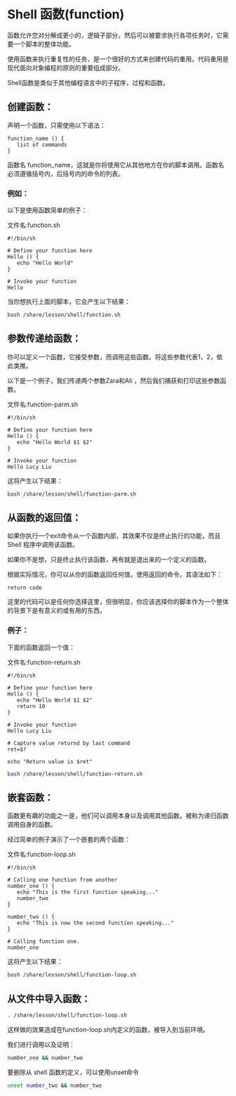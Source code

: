 # Shell 函数(function)

函数允许您对分解成更小的，逻辑子部分，然后可以被要求执行各项任务时，它需要一个脚本的整体功能。

使用函数来执行重复性的任务，是一个很好的方式来创建代码的重用。代码重用是现代面向对象编程的原则的重要组成部分。

Shell函数是类似于其他编程语言中的子程序，过程和函数。

## 	创建函数：

声明一个函数，只需使用以下语法：

```shell
function_name () { 
   list of commands
}
```

函数名 function_name，这就是你将使用它从其他地方在你的脚本调用。函数名必须遵循括号内，后括号内的命令的列表。

### 	例如：

以下是使用函数简单的例子：

文件名:function.sh

```shell
#!/bin/sh

# Define your function here
Hello () {
   echo "Hello World"
}

# Invoke your function
Hello
```

当你想执行上面的脚本，它会产生以下结果：

```bash
bash /share/lesson/shell/function.sh
```

## 	参数传递给函数：

你可以定义一个函数，它接受参数，而调用这些函数。将这些参数代表$1，$2，依此类推。

以下是一个例子，我们传递两个参数Zara和Ali ，然后我们捕获和打印这些参数函数。

文件名:function-parm.sh

```shell
#!/bin/sh

# Define your function here
Hello () {
   echo "Hello World $1 $2"
}

# Invoke your function
Hello Lucy Liu
```

这将产生以下结果：

```bash
bash /share/lesson/shell/function-parm.sh
```

## 	从函数的返回值：

如果你执行一个exit命令从一个函数内部，其效果不仅是终止执行的功能，而且Shell 程序中调用该函数。

如果你不是想，只是终止执行该函数，再有就是退出来的一个定义的函数。

根据实际情况，你可以从你的函数返回任何值，使用返回的命令，其语法如下：

```shell
return code
```

这里的代码可以是任何你选择这里，但很明显，你应该选择你的脚本作为一个整体的背景下是有意义的或有用的东西。

### 	例子：

下面的函数返回一个值：

文件名:function-return.sh

```shell
#!/bin/sh

# Define your function here
Hello () {
   echo "Hello World $1 $2"
   return 10
}

# Invoke your function
Hello Lucy Liu

# Capture value returnd by last command
ret=$?

echo "Return value is $ret"
```

```bash
bash /share/lesson/shell/function-return.sh
```

## 	嵌套函数：

函数更有趣的功能之一是，他们可以调用本身以及调用其他函数。被称为递归函数调用自身的函数。

经过简单的例子演示了一个嵌套的两个函数：

文件名:function-loop.sh

```shell
#!/bin/sh

# Calling one function from another
number_one () {
   echo "This is the first function speaking..."
   number_two
}

number_two () {
   echo "This is now the second function speaking..."
}

# Calling function one.
number_one
```

这将产生以下结果：

```bash
bash /share/lesson/shell/function-loop.sh
```

## 	从文件中导入函数：

```bash
. /share/lesson/shell/function-loop.sh
```

这样做的效果造成在function-loop.sh内定义的函数，被导入到当前环境。

我们进行调用以及证明：

```bash
number_one && number_two
```

要删除从 shell 函数的定义，可以使用unset命令

```bash
unset number_two && number_two
```

